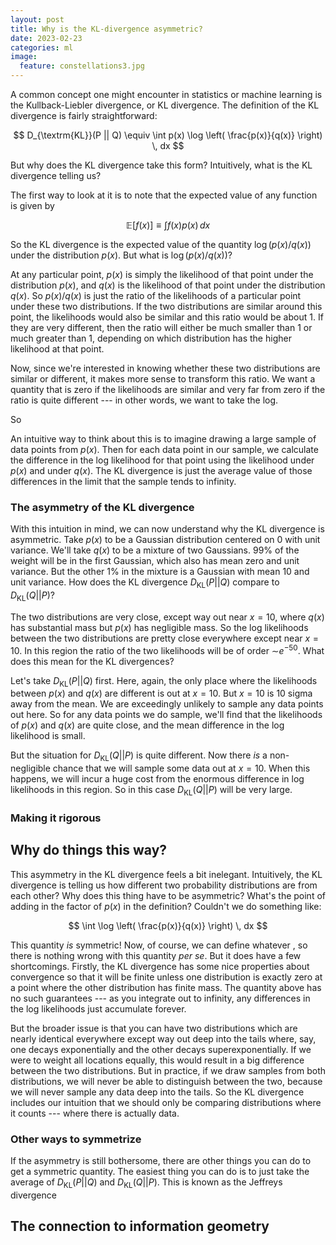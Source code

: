 ```yaml
---
layout: post
title: Why is the KL-divergence asymmetric?
date: 2023-02-23
categories: ml
image:
  feature: constellations3.jpg
---
```


A common concept one might encounter in statistics or machine learning is the
Kullback-Liebler divergence, or KL divergence.  The definition of the KL
divergence is fairly straightforward:

$$
D_{\textrm{KL}}(P || Q) \equiv \int p(x) \log \left( \frac{p(x)}{q(x)} \right)
\, dx
$$

But why does the KL divergence take this form?  Intuitively, what is the KL
divergence telling us?

The first way to look at it is to note that the expected value of any function
is given by

$$
\mathbb{E}[f(x)] \equiv \int f(x) p(x) \, dx
$$

So the KL divergence is the expected value of the quantity $\log(p(x) / q(x))$
under the distribution $p(x)$.  But what is $\log(p(x) / q(x))$?

At any particular point, $p(x)$ is simply the likelihood of that point under
the distribution $p(x)$, and $q(x)$ is the likelihood of that point under the
distribution $q(x)$.  So $p(x) / q(x)$ is just the ratio of the likelihoods
of a particular point under these two distributions.  If the two distributions
are similar around this point, the likelihoods would also be similar and this
ratio would be about 1.  If they are very different, then the ratio will either
be much smaller than 1 or much greater than 1, depending on which distribution
has the higher likelihood at that point.

Now, since we're interested in knowing whether these two distributions are
similar or different, it makes more sense to transform this ratio.  We want a
quantity that is zero if the likelihoods are similar and very far from zero if
the ratio is quite different --- in other words, we want to take the log.

So 

An intuitive way to think about this is to imagine drawing a large sample of
data points from $p(x)$.  Then for each data point in our sample, we calculate
the difference in the log likelihood for that point using the likelihood under
$p(x)$ and under $q(x)$.  The KL divergence is just the average value of those
differences in the limit that the sample tends to infinity.

### The asymmetry of the KL divergence

With this intuition in mind, we can now understand why the KL divergence is
asymmetric.  Take $p(x)$ to be a Gaussian distribution centered on 0 with unit
variance.  We'll take $q(x)$ to be a mixture of two Gaussians.  99% of the
weight will be in the first Gaussian, which also has mean zero and unit
variance.  But the other 1% in the mixture is a Gaussian with mean 10 and unit
variance.  How does the KL divergence $D_{\textrm{KL}}(P || Q)$ compare to
$D_{\textrm{KL}}(Q || P)$?

The two distributions are very close, except way out near $x = 10$, where
$q(x)$ has substantial mass but $p(x)$ has negligible mass.  So the log
likelihoods between the two distributions are pretty close everywhere except
near $x = 10$.  In this region the ratio of the two likelihoods will be of
order $\sim$$e^{-50}$.  What does this mean for the KL divergences?

Let's take $D_{\textrm{KL}}(P || Q)$ first.  Here, again, the only place where
the likelihoods between $p(x)$ and $q(x)$ are different is out at $x = 10$.  But
$x = 10$ is 10 sigma away from the mean.  We are exceedingly unlikely to sample
any data points out here.  So for any data points we do sample, we'll find that
the likelihoods of $p(x)$ and $q(x)$ are quite close, and the mean difference
in the log likelihood is small.

But the situation for $D_{\textrm{KL}}(Q || P)$ is quite different.  Now there
*is* a non-negligible chance that we will sample some data out at $x = 10$.
When this happens, we will incur a huge cost from the enormous difference in
log likelihoods in this region.  So in this case $D_{\textrm{KL}}(Q || P)$ will
be very large.

### Making it rigorous

## Why do things this way?

This asymmetry in the KL divergence feels a bit inelegant.  Intuitively, the KL
divergence is telling us how different two probability distributions are from
each other?  Why does this thing have to be asymmetric?  What's the point of
adding in the factor of $p(x)$ in the definition?  Couldn't we do something
like:

$$
\int \log \left( \frac{p(x)}{q(x)} \right) \, dx
$$

This quantity *is* symmetric!  Now, of course, we can define whatever , so
there is nothing wrong with this quantity *per se*.  But it does have a few
shortcomings.  Firstly, the KL divergence has some nice properties about
convergence so that it will be finite unless one distribution is exactly zero
at a point where the other distribution has finite mass.  The quantity above
has no such guarantees --- as you integrate out to infinity, any differences in
the log likelihoods just accumulate forever.

But the broader issue is that you can have two distributions which are nearly
identical everywhere except way out deep into the tails where, say, one decays
exponentially and the other decays superexponentially.  If we were to weight
all locations equally, this would result in a big difference between the two
distributions.  But in practice, if we draw samples from both distributions, we
will never be able to distinguish between the two, because we will never sample
any data deep into the tails.  So the KL divergence includes our intuition that
we should only be comparing distributions where it counts --- where there is
actually data.

### Other ways to symmetrize

If the asymmetry is still bothersome, there are other things you can do to get
a symmetric quantity.  The easiest thing you can do is to just take the average
of $D_{\textrm{KL}}(P || Q)$ and $D_{\textrm{KL}}(Q || P)$.  This is known as
the Jeffreys divergence

## The connection to information geometry
